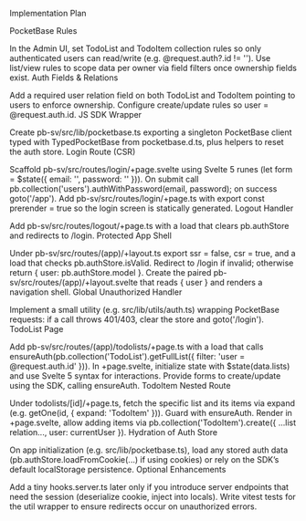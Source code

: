 Implementation Plan

PocketBase Rules

In the Admin UI, set TodoList and TodoItem collection rules so only authenticated users can read/write (e.g. @request.auth?.id != ''). Use list/view rules to scope data per owner via field filters once ownership fields exist.
Auth Fields & Relations

Add a required user relation field on both TodoList and TodoItem pointing to users to enforce ownership. Configure create/update rules so user = @request.auth.id.
JS SDK Wrapper

Create pb-sv/src/lib/pocketbase.ts exporting a singleton PocketBase client typed with TypedPocketBase from pocketbase.d.ts, plus helpers to reset the auth store.
Login Route (CSR)

Scaffold pb-sv/src/routes/login/+page.svelte using Svelte 5 runes (let form = $state({ email: '', password: '' })). On submit call pb.collection('users').authWithPassword(email, password); on success goto('/app').
Add pb-sv/src/routes/login/+page.ts with export const prerender = true so the login screen is statically generated.
Logout Handler

Add pb-sv/src/routes/logout/+page.ts with a load that clears pb.authStore and redirects to /login.
Protected App Shell

Under pb-sv/src/routes/(app)/+layout.ts export ssr = false, csr = true, and a load that checks pb.authStore.isValid. Redirect to /login if invalid; otherwise return { user: pb.authStore.model }.
Create the paired pb-sv/src/routes/(app)/+layout.svelte that reads { user } and renders a navigation shell.
Global Unauthorized Handler

Implement a small utility (e.g. src/lib/utils/auth.ts) wrapping PocketBase requests: if a call throws 401/403, clear the store and goto('/login').
TodoList Page

Add pb-sv/src/routes/(app)/todolists/+page.ts with a load that calls ensureAuth(pb.collection('TodoList').getFullList({ filter: 'user = @request.auth.id' })).
In +page.svelte, initialize state with $state(data.lists) and use Svelte 5 syntax for interactions. Provide forms to create/update using the SDK, calling ensureAuth.
TodoItem Nested Route

Under todolists/[id]/+page.ts, fetch the specific list and its items via expand (e.g. getOne(id, { expand: 'TodoItem' })). Guard with ensureAuth.
Render in +page.svelte, allow adding items via pb.collection('TodoItem').create({ ...list relation..., user: currentUser }).
Hydration of Auth Store

On app initialization (e.g. src/lib/pocketbase.ts), load any stored auth data (pb.authStore.loadFromCookie(...) if using cookies) or rely on the SDK’s default localStorage persistence.
Optional Enhancements

Add a tiny hooks.server.ts later only if you introduce server endpoints that need the session (deserialize cookie, inject into locals).
Write vitest tests for the util wrapper to ensure redirects occur on unauthorized errors.
